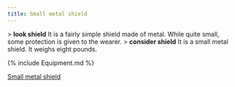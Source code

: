 ```yaml
---
title: Small metal shield
---
```


\> **look shield**
It is a fairly simple shield made of metal. While quite small, some
protection
is given to the wearer.
\> **consider shield**
It is a small metal shield.
It weighs eight pounds.

{% include Equipment.md %}

[Small metal shield](Category:_Shields "wikilink")